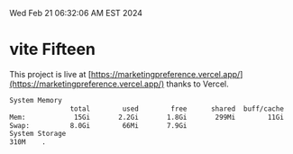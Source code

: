 Wed Feb 21 06:32:06 AM EST 2024

# vite Fifteen


This project is live at [https://marketingpreference.vercel.app/](https://marketingpreference.vercel.app/) thanks to Vercel.

```bash
System Memory
               total        used        free      shared  buff/cache   available
Mem:            15Gi       2.2Gi       1.8Gi       299Mi        11Gi        13Gi
Swap:          8.0Gi        66Mi       7.9Gi
System Storage
310M	.
```
```bash
